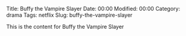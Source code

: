 Title: Buffy the Vampire Slayer
Date:  00:00
Modified:  00:00
Category: drama
Tags: netflix
Slug: buffy-the-vampire-slayer

This is the content for Buffy the Vampire Slayer